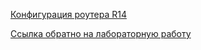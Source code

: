 
[Конфигурация роутера R14](/labs/lab11/NAT_r19/r19.md)

[Ссылка обратно на лабораторную работу](/labs/lab11/README.md#)   